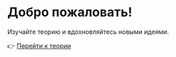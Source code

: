 # Добро пожаловать!

Изучайте теорию и вдохновляйтесь новыми идеями.

👉 [Перейти к теории](http://learninventor.me/theory/index.html)
